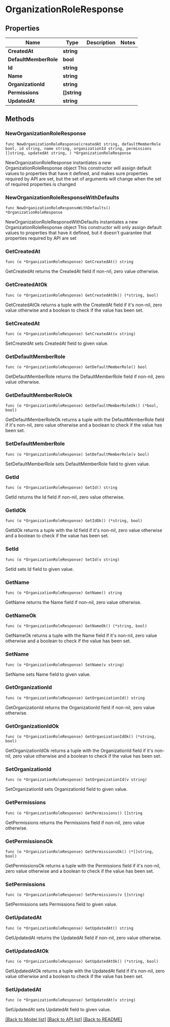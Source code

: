 # OrganizationRoleResponse

## Properties

Name | Type | Description | Notes
------------ | ------------- | ------------- | -------------
**CreatedAt** | **string** |  | 
**DefaultMemberRole** | **bool** |  | 
**Id** | **string** |  | 
**Name** | **string** |  | 
**OrganizationId** | **string** |  | 
**Permissions** | **[]string** |  | 
**UpdatedAt** | **string** |  | 

## Methods

### NewOrganizationRoleResponse

`func NewOrganizationRoleResponse(createdAt string, defaultMemberRole bool, id string, name string, organizationId string, permissions []string, updatedAt string, ) *OrganizationRoleResponse`

NewOrganizationRoleResponse instantiates a new OrganizationRoleResponse object
This constructor will assign default values to properties that have it defined,
and makes sure properties required by API are set, but the set of arguments
will change when the set of required properties is changed

### NewOrganizationRoleResponseWithDefaults

`func NewOrganizationRoleResponseWithDefaults() *OrganizationRoleResponse`

NewOrganizationRoleResponseWithDefaults instantiates a new OrganizationRoleResponse object
This constructor will only assign default values to properties that have it defined,
but it doesn't guarantee that properties required by API are set

### GetCreatedAt

`func (o *OrganizationRoleResponse) GetCreatedAt() string`

GetCreatedAt returns the CreatedAt field if non-nil, zero value otherwise.

### GetCreatedAtOk

`func (o *OrganizationRoleResponse) GetCreatedAtOk() (*string, bool)`

GetCreatedAtOk returns a tuple with the CreatedAt field if it's non-nil, zero value otherwise
and a boolean to check if the value has been set.

### SetCreatedAt

`func (o *OrganizationRoleResponse) SetCreatedAt(v string)`

SetCreatedAt sets CreatedAt field to given value.


### GetDefaultMemberRole

`func (o *OrganizationRoleResponse) GetDefaultMemberRole() bool`

GetDefaultMemberRole returns the DefaultMemberRole field if non-nil, zero value otherwise.

### GetDefaultMemberRoleOk

`func (o *OrganizationRoleResponse) GetDefaultMemberRoleOk() (*bool, bool)`

GetDefaultMemberRoleOk returns a tuple with the DefaultMemberRole field if it's non-nil, zero value otherwise
and a boolean to check if the value has been set.

### SetDefaultMemberRole

`func (o *OrganizationRoleResponse) SetDefaultMemberRole(v bool)`

SetDefaultMemberRole sets DefaultMemberRole field to given value.


### GetId

`func (o *OrganizationRoleResponse) GetId() string`

GetId returns the Id field if non-nil, zero value otherwise.

### GetIdOk

`func (o *OrganizationRoleResponse) GetIdOk() (*string, bool)`

GetIdOk returns a tuple with the Id field if it's non-nil, zero value otherwise
and a boolean to check if the value has been set.

### SetId

`func (o *OrganizationRoleResponse) SetId(v string)`

SetId sets Id field to given value.


### GetName

`func (o *OrganizationRoleResponse) GetName() string`

GetName returns the Name field if non-nil, zero value otherwise.

### GetNameOk

`func (o *OrganizationRoleResponse) GetNameOk() (*string, bool)`

GetNameOk returns a tuple with the Name field if it's non-nil, zero value otherwise
and a boolean to check if the value has been set.

### SetName

`func (o *OrganizationRoleResponse) SetName(v string)`

SetName sets Name field to given value.


### GetOrganizationId

`func (o *OrganizationRoleResponse) GetOrganizationId() string`

GetOrganizationId returns the OrganizationId field if non-nil, zero value otherwise.

### GetOrganizationIdOk

`func (o *OrganizationRoleResponse) GetOrganizationIdOk() (*string, bool)`

GetOrganizationIdOk returns a tuple with the OrganizationId field if it's non-nil, zero value otherwise
and a boolean to check if the value has been set.

### SetOrganizationId

`func (o *OrganizationRoleResponse) SetOrganizationId(v string)`

SetOrganizationId sets OrganizationId field to given value.


### GetPermissions

`func (o *OrganizationRoleResponse) GetPermissions() []string`

GetPermissions returns the Permissions field if non-nil, zero value otherwise.

### GetPermissionsOk

`func (o *OrganizationRoleResponse) GetPermissionsOk() (*[]string, bool)`

GetPermissionsOk returns a tuple with the Permissions field if it's non-nil, zero value otherwise
and a boolean to check if the value has been set.

### SetPermissions

`func (o *OrganizationRoleResponse) SetPermissions(v []string)`

SetPermissions sets Permissions field to given value.


### GetUpdatedAt

`func (o *OrganizationRoleResponse) GetUpdatedAt() string`

GetUpdatedAt returns the UpdatedAt field if non-nil, zero value otherwise.

### GetUpdatedAtOk

`func (o *OrganizationRoleResponse) GetUpdatedAtOk() (*string, bool)`

GetUpdatedAtOk returns a tuple with the UpdatedAt field if it's non-nil, zero value otherwise
and a boolean to check if the value has been set.

### SetUpdatedAt

`func (o *OrganizationRoleResponse) SetUpdatedAt(v string)`

SetUpdatedAt sets UpdatedAt field to given value.



[[Back to Model list]](../README.md#documentation-for-models) [[Back to API list]](../README.md#documentation-for-api-endpoints) [[Back to README]](../README.md)


